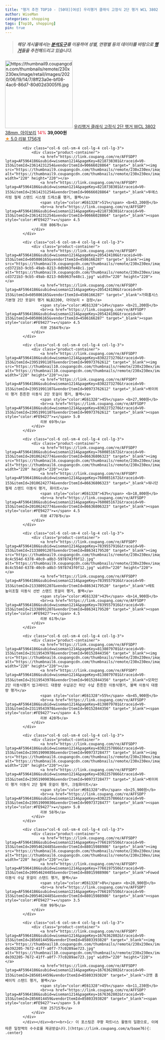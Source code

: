 ```yaml
---
title: "행거 추천 TOP10 - [50대][여성] 우리행거 클래식 고정식 2단 행거 WCL 3802 38mm, 아이보리"
author: WiseMan
categories: shopping
tags: [Top10, shopping]
pin: true
---
```


> ##### 해당 게시물에서는 [**분석도구**](https://itemscout.io/)를 이용하여 **성별**, **연령별** 등의 데이터를 바탕으로 [**행거**](https://link.coupang.com/a/baae76)들을 추천해드리고 있습니다.
<div class="container"><div class="row">
            <div class="col-6 col-sm-4 col-lg-4 col-lg-3">
                <div class="product-container">
                    <a href="https://link.coupang.com/re/AFFSDP?lptag=AF5964186&subid=wiseman1214&pageKey=1727156225&traceid=V0-153&itemId=2939534431&vendorItemId=70928100155" target="_blank"><img src="https://thumbnail9.coupangcdn.com/thumbnails/remote/230x230ex/image/retail/images/2020/06/19/14/7/8ff23a0e-bf08-4ac6-86d7-80d02d3005f6.jpg" alt="https://thumbnail9.coupangcdn.com/thumbnails/remote/230x230ex/image/retail/images/2020/06/19/14/7/8ff23a0e-bf08-4ac6-86d7-80d02d3005f6.jpg" width="220" height="220"></a>
                    <a href="https://link.coupang.com/re/AFFSDP?lptag=AF5964186&subid=wiseman1214&pageKey=1727156225&traceid=V0-153&itemId=2939534431&vendorItemId=70928100155" target="_blank">우리행거 클래식 고정식 2단 행거 WCL 3802 38mm, 아이보리</a>
                    <span style="color:#E61328">14%</span> <b>39,000원</b>
                    <br><a href="https://link.coupang.com/re/AFFSDP?lptag=AF5964186&subid=wiseman1214&pageKey=1727156225&traceid=V0-153&itemId=2939534431&vendorItemId=70928100155" target="_blank"><span style="color:#FE9427">★</span> 5.0
                    리뷰 1756개</a>
                </div>
            </div>
            
            <div class="col-6 col-sm-4 col-lg-4 col-lg-3">
                <div class="product-container">
                    <a href="https://link.coupang.com/re/AFFSDP?lptag=AF5964186&subid=wiseman1214&pageKey=8218738301&traceid=V0-153&itemId=23614231254&vendorItemId=90666028864" target="_blank"><img src="https://thumbnail9.coupangcdn.com/thumbnails/remote/230x230ex/image/vendor_inventory/b86c/46295ec47504b5ccb9bfe88e179b1074ec00e563ff6f8fc96500d4bd5d0b.jpg" alt="https://thumbnail9.coupangcdn.com/thumbnails/remote/230x230ex/image/vendor_inventory/b86c/46295ec47504b5ccb9bfe88e179b1074ec00e563ff6f8fc96500d4bd5d0b.jpg" width="220" height="220"></a>
                    <a href="https://link.coupang.com/re/AFFSDP?lptag=AF5964186&subid=wiseman1214&pageKey=8218738301&traceid=V0-153&itemId=23614231254&vendorItemId=90666028864" target="_blank">투에스리빙 철제 스탠드 시스템 드레스룸 행거, 블랙</a>
                    <span style="color:#E61328">51%</span> <b>63,200원</b>
                    <br><a href="https://link.coupang.com/re/AFFSDP?lptag=AF5964186&subid=wiseman1214&pageKey=8218738301&traceid=V0-153&itemId=23614231254&vendorItemId=90666028864" target="_blank"><span style="color:#FE9427">★</span> 4.5
                    리뷰 806개</a>
                </div>
            </div>
            
            <div class="col-6 col-sm-4 col-lg-4 col-lg-3">
                <div class="product-container">
                    <a href="https://link.coupang.com/re/AFFSDP?lptag=AF5964186&subid=wiseman1214&pageKey=205424106&traceid=V0-153&itemId=605086165&vendorItemId=4586166287" target="_blank"><img src="https://thumbnail9.coupangcdn.com/thumbnails/remote/230x230ex/image/retail/images/33648089765871-cd3721b3-9cb5-49ab-8213-0db963fe48c1.jpg" alt="https://thumbnail9.coupangcdn.com/thumbnails/remote/230x230ex/image/retail/images/33648089765871-cd3721b3-9cb5-49ab-8213-0db963fe48c1.jpg" width="220" height="220"></a>
                    <a href="https://link.coupang.com/re/AFFSDP?lptag=AF5964186&subid=wiseman1214&pageKey=205424106&traceid=V0-153&itemId=605086165&vendorItemId=4586166287" target="_blank">가화홈시스 기본형 2단 옷걸이 행거 NLB2200, 아이보리 + 검정</a>
                    <span style="color:#E61328">14%</span> <b>21,200원</b>
                    <br><a href="https://link.coupang.com/re/AFFSDP?lptag=AF5964186&subid=wiseman1214&pageKey=205424106&traceid=V0-153&itemId=605086165&vendorItemId=4586166287" target="_blank"><span style="color:#FE9427">★</span> 4.5
                    리뷰 2564개</a>
                </div>
            </div>
            
            <div class="col-6 col-sm-4 col-lg-4 col-lg-3">
                <div class="product-container">
                    <a href="https://link.coupang.com/re/AFFSDP?lptag=AF5964186&subid=wiseman1214&pageKey=8302273270&traceid=V0-153&itemId=23951991107&vendorItemId=90973762612" target="_blank"><img src="https://thumbnail10.coupangcdn.com/thumbnails/remote/230x230ex/image/vendor_inventory/4295/4dd5274d9177cfb49be55bf83813a577b3d495f652be8625551d65a9e629.jpg" alt="https://thumbnail10.coupangcdn.com/thumbnails/remote/230x230ex/image/vendor_inventory/4295/4dd5274d9177cfb49be55bf83813a577b3d495f652be8625551d65a9e629.jpg" width="220" height="220"></a>
                    <a href="https://link.coupang.com/re/AFFSDP?lptag=AF5964186&subid=wiseman1214&pageKey=8302273270&traceid=V0-153&itemId=23951991107&vendorItemId=90973762612" target="_blank">뷔이위이 행거 튼튼한 이동식 2단 옷걸이 행거, 블랙</a>
                    <span style="color:#E61328">45%</span> <b>27,900원</b>
                    <br><a href="https://link.coupang.com/re/AFFSDP?lptag=AF5964186&subid=wiseman1214&pageKey=8302273270&traceid=V0-153&itemId=23951991107&vendorItemId=90973762612" target="_blank"><span style="color:#FE9427">★</span> 5.0
                    리뷰 69개</a>
                </div>
            </div>
            
            <div class="col-6 col-sm-4 col-lg-4 col-lg-3">
                <div class="product-container">
                    <a href="https://link.coupang.com/re/AFFSDP?lptag=AF5964186&subid=wiseman1214&pageKey=7600851672&traceid=V0-153&itemId=20106242774&vendorItemId=86636806323" target="_blank"><img src="https://thumbnail6.coupangcdn.com/thumbnails/remote/230x230ex/image/vendor_inventory/b9a8/750fc51fd17676056539f5e938700291e9d4ae229de02950b471b47673ee.png" alt="https://thumbnail6.coupangcdn.com/thumbnails/remote/230x230ex/image/vendor_inventory/b9a8/750fc51fd17676056539f5e938700291e9d4ae229de02950b471b47673ee.png" width="220" height="220"></a>
                    <a href="https://link.coupang.com/re/AFFSDP?lptag=AF5964186&subid=wiseman1214&pageKey=7600851672&traceid=V0-153&itemId=20106242774&vendorItemId=86636806323" target="_blank">워나던 철제 스탠드 이동식 행거, 화이트</a>
                    <span style="color:#E61328">63%</span> <b>18,800원</b>
                    <br><a href="https://link.coupang.com/re/AFFSDP?lptag=AF5964186&subid=wiseman1214&pageKey=7600851672&traceid=V0-153&itemId=20106242774&vendorItemId=86636806323" target="_blank"><span style="color:#FE9427">★</span> 4.5
                    리뷰 4778개</a>
                </div>
            </div>
            
            <div class="col-6 col-sm-4 col-lg-4 col-lg-3">
                <div class="product-container">
                    <a href="https://link.coupang.com/re/AFFSDP?lptag=AF5964186&subid=wiseman1214&pageKey=7839557916&traceid=V0-153&itemId=21338091207&vendorItemId=88634179520" target="_blank"><img src="https://thumbnail9.coupangcdn.com/thumbnails/remote/230x230ex/image/retail/images/553515993878605-8c4c554d-6378-40c0-a8b3-5978743f0f12.jpg" alt="https://thumbnail9.coupangcdn.com/thumbnails/remote/230x230ex/image/retail/images/553515993878605-8c4c554d-6378-40c0-a8b3-5978743f0f12.jpg" width="220" height="220"></a>
                    <a href="https://link.coupang.com/re/AFFSDP?lptag=AF5964186&subid=wiseman1214&pageKey=7839557916&traceid=V0-153&itemId=21338091207&vendorItemId=88634179520" target="_blank">레토 높이조절 이동식 선반 스탠드 옷걸이 행거, 블랙</a>
                    <span style="color:#E61328">43%</span> <b>14,900원</b>
                    <br><a href="https://link.coupang.com/re/AFFSDP?lptag=AF5964186&subid=wiseman1214&pageKey=7839557916&traceid=V0-153&itemId=21338091207&vendorItemId=88634179520" target="_blank"><span style="color:#FE9427">★</span> 4.5
                    리뷰 61개</a>
                </div>
            </div>
            
            <div class="col-6 col-sm-4 col-lg-4 col-lg-3">
                <div class="product-container">
                    <a href="https://link.coupang.com/re/AFFSDP?lptag=AF5964186&subid=wiseman1214&pageKey=8138079701&traceid=V0-153&itemId=23119543978&vendorItemId=90152844356" target="_blank"><img src="https://thumbnail6.coupangcdn.com/thumbnails/remote/230x230ex/image/vendor_inventory/5ca7/994f631db14628ee0fd0f3f6b780661f6aef772f94455d11cbb01b10afb8.png" alt="https://thumbnail6.coupangcdn.com/thumbnails/remote/230x230ex/image/vendor_inventory/5ca7/994f631db14628ee0fd0f3f6b780661f6aef772f94455d11cbb01b10afb8.png" width="220" height="220"></a>
                    <a href="https://link.coupang.com/re/AFFSDP?lptag=AF5964186&subid=wiseman1214&pageKey=8138079701&traceid=V0-153&itemId=23119543978&vendorItemId=90152844356" target="_blank">모파인 2단 이동식행거 업그레이드 대용량 수납공간 하단 수납 튼튼한 이동식행거, 블랙 이동식 대용량 행거</a>
                    <span style="color:#E61328">55%</span> <b>45,900원</b>
                    <br><a href="https://link.coupang.com/re/AFFSDP?lptag=AF5964186&subid=wiseman1214&pageKey=8138079701&traceid=V0-153&itemId=23119543978&vendorItemId=90152844356" target="_blank"><span style="color:#FE9427">★</span> 4.5
                    리뷰 420개</a>
                </div>
            </div>
            
            <div class="col-6 col-sm-4 col-lg-4 col-lg-3">
                <div class="product-container">
                    <a href="https://link.coupang.com/re/AFFSDP?lptag=AF5964186&subid=wiseman1214&pageKey=8302257866&traceid=V0-153&itemId=23951909030&vendorItemId=90973728477" target="_blank"><img src="https://thumbnail6.coupangcdn.com/thumbnails/remote/230x230ex/image/vendor_inventory/3a27/8a33088626046ed979367e09127992959899412a099da12920106e9a205a.jpg" alt="https://thumbnail6.coupangcdn.com/thumbnails/remote/230x230ex/image/vendor_inventory/3a27/8a33088626046ed979367e09127992959899412a099da12920106e9a205a.jpg" width="220" height="220"></a>
                    <a href="https://link.coupang.com/re/AFFSDP?lptag=AF5964186&subid=wiseman1214&pageKey=8302257866&traceid=V0-153&itemId=23951909030&vendorItemId=90973728477" target="_blank">뷔이위이 행거 이동식 2단 철제 옷걸이 행거, 크림화이트</a>
                    <span style="color:#E61328">8%</span> <b>25,900원</b>
                    <br><a href="https://link.coupang.com/re/AFFSDP?lptag=AF5964186&subid=wiseman1214&pageKey=8302257866&traceid=V0-153&itemId=23951909030&vendorItemId=90973728477" target="_blank"><span style="color:#FE9427">★</span> 5.0
                    리뷰 58개</a>
                </div>
            </div>
            
            <div class="col-6 col-sm-4 col-lg-4 col-lg-3">
                <div class="product-container">
                    <a href="https://link.coupang.com/re/AFFSDP?lptag=AF5964186&subid=wiseman1214&pageKey=7766197550&traceid=V0-153&itemId=20954624485&vendorItemId=88015988986" target="_blank"><img src="https://thumbnail6.coupangcdn.com/thumbnails/remote/230x230ex/image/vendor_inventory/aa0a/b262d57a809077b13de20ff3b65f55a678bb03eb9139d21e9e5baf844782.jpg" alt="https://thumbnail6.coupangcdn.com/thumbnails/remote/230x230ex/image/vendor_inventory/aa0a/b262d57a809077b13de20ff3b65f55a678bb03eb9139d21e9e5baf844782.jpg" width="220" height="220"></a>
                    <a href="https://link.coupang.com/re/AFFSDP?lptag=AF5964186&subid=wiseman1214&pageKey=7766197550&traceid=V0-153&itemId=20954624485&vendorItemId=88015988986" target="_blank">Fowod 이동식 수납 옷걸이 스탠드 행거, 블랙</a>
                    <span style="color:#E61328">8%</span> <b>28,900원</b>
                    <br><a href="https://link.coupang.com/re/AFFSDP?lptag=AF5964186&subid=wiseman1214&pageKey=7766197550&traceid=V0-153&itemId=20954624485&vendorItemId=88015988986" target="_blank"><span style="color:#FE9427">★</span> 3.5
                    리뷰 99개</a>
                </div>
            </div>
            
            <div class="col-6 col-sm-4 col-lg-4 col-lg-3">
                <div class="product-container">
                    <a href="https://link.coupang.com/re/AFFSDP?lptag=AF5964186&subid=wiseman1214&pageKey=1676362802&traceid=V0-153&itemId=2856014459&vendorItemId=85803393820" target="_blank"><img src="https://thumbnail10.coupangcdn.com/thumbnails/remote/230x230ex/image/retail/images/1059686086549113-de392205-7672-41ff-a0f7-77c0289ae723.jpg" alt="https://thumbnail10.coupangcdn.com/thumbnails/remote/230x230ex/image/retail/images/1059686086549113-de392205-7672-41ff-a0f7-77c0289ae723.jpg" width="220" height="220"></a>
                    <a href="https://link.coupang.com/re/AFFSDP?lptag=AF5964186&subid=wiseman1214&pageKey=1676362802&traceid=V0-153&itemId=2856014459&vendorItemId=85803393820" target="_blank">코멧 홈 베이직 스탠드 행거, 블랙</a>
                    <span style="color:#E61328">45%</span> <b>11,230원</b>
                    <br><a href="https://link.coupang.com/re/AFFSDP?lptag=AF5964186&subid=wiseman1214&pageKey=1676362802&traceid=V0-153&itemId=2856014459&vendorItemId=85803393820" target="_blank"><span style="color:#FE9427">★</span> 5.0
                    리뷰 25715개</a>
                </div>
            </div>
            </div></div><br><br>[👉 이 포스팅은 쿠팡 파트너스 활동의 일환으로, 이에 따른 일정액의 수수료를 제공받습니다.](https://link.coupang.com/a/baae76){: .center}